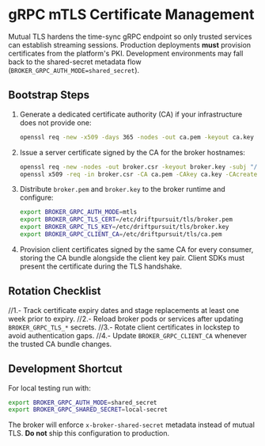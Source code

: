 # gRPC mTLS Certificate Management

Mutual TLS hardens the time-sync gRPC endpoint so only trusted services can establish streaming sessions. Production deployments **must** provision certificates from the platform's PKI. Development environments may fall back to the shared-secret metadata flow (`BROKER_GRPC_AUTH_MODE=shared_secret`).

## Bootstrap Steps

1. Generate a dedicated certificate authority (CA) if your infrastructure does not provide one:
   ```bash
   openssl req -new -x509 -days 365 -nodes -out ca.pem -keyout ca.key -subj "/CN=driftpursuit-local-ca"
   ```
2. Issue a server certificate signed by the CA for the broker hostnames:
   ```bash
   openssl req -new -nodes -out broker.csr -keyout broker.key -subj "/CN=broker.internal"
   openssl x509 -req -in broker.csr -CA ca.pem -CAkey ca.key -CAcreateserial -out broker.pem -days 180 -sha256
   ```
3. Distribute `broker.pem` and `broker.key` to the broker runtime and configure:
   ```bash
   export BROKER_GRPC_AUTH_MODE=mtls
   export BROKER_GRPC_TLS_CERT=/etc/driftpursuit/tls/broker.pem
   export BROKER_GRPC_TLS_KEY=/etc/driftpursuit/tls/broker.key
   export BROKER_GRPC_CLIENT_CA=/etc/driftpursuit/tls/ca.pem
   ```
4. Provision client certificates signed by the same CA for every consumer, storing the CA bundle alongside the client key pair. Client SDKs must present the certificate during the TLS handshake.

## Rotation Checklist

//1.- Track certificate expiry dates and stage replacements at least one week prior to expiry.
//2.- Reload broker pods or services after updating `BROKER_GRPC_TLS_*` secrets.
//3.- Rotate client certificates in lockstep to avoid authentication gaps.
//4.- Update `BROKER_GRPC_CLIENT_CA` whenever the trusted CA bundle changes.

## Development Shortcut

For local testing run with:

```bash
export BROKER_GRPC_AUTH_MODE=shared_secret
export BROKER_GRPC_SHARED_SECRET=local-secret
```

The broker will enforce `x-broker-shared-secret` metadata instead of mutual TLS. **Do not** ship this configuration to production.
